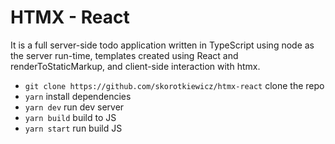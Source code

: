 # HTMX - React

It is a full server-side todo application written in TypeScript using node as the server run-time, templates created using React and renderToStaticMarkup, and client-side interaction with htmx.

- `git clone https://github.com/skorotkiewicz/htmx-react` clone the repo
- `yarn` install dependencies
- `yarn dev` run dev server
- `yarn build` build to JS
- `yarn start` run build JS
